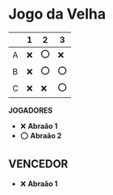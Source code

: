# Jogo da Velha

|   | 1 | 2 | 3 |
|---|---|---|---|
| A |  ❌ |  ⭕ |❌   |
| B |  ❌ |  ⭕ | ⭕  |
| C |  ❌ |  ❌ |⭕   |

**JOGADORES**

- ❌ **Abraão 1**
- ⭕ **Abraão 2**

## VENCEDOR
- ❌  **Abraão 1**